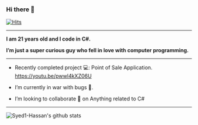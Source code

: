### **Hi there** 👋
[![Hits](https://hits.seeyoufarm.com/api/count/incr/badge.svg?url=https%3A%2F%2Fgithub.com%2FSyed1-Hassan&count_bg=%230A17DD&title_bg=%23555555&icon=&icon_color=%23E7E7E7&title=hits&edge_flat=false)](https://hits.seeyoufarm.com)
**** 


**I am 21 years old and I code in **C#**.**

****I’m just a super curious guy who fell in love with computer programming.****




****





-  Recently completed project 💻: Point of Sale Application.  https://youtu.be/pwwl4kXZ06U


-  I’m currently in war with bugs 🐞.



-  I’m looking to collaborate 👯 on  Anything related to C#




****




![Syed1-Hassan's github stats](https://github-readme-stats.vercel.app/api?username=Syed1-Hassan&count_private=true&show_icons=true&theme=radical)


